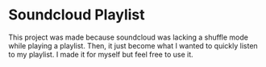 # Soundcloud Playlist

This project was made because soundcloud was lacking a shuffle mode while playing a playlist. Then, it just become what I wanted to quickly listen to my playlist.
I made it for myself but feel free to use it.